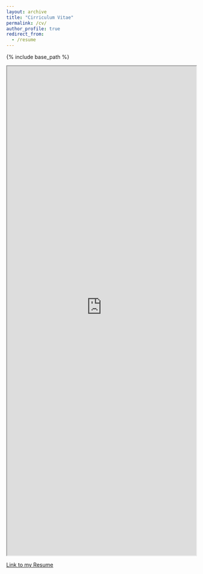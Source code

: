 ```yaml
---
layout: archive
title: "Cirriculum Vitae"
permalink: /cv/
author_profile: true
redirect_from:
  - /resume
---
```


{% include base_path %}
<iframe src="https://render.githubusercontent.com/view/pdf?commit=128420a484fad145cd09948527dcb94a8c0c1786&enc_url=68747470733a2f2f7261772e67697468756275736572636f6e74656e742e636f6d2f567577696a2f41636164656d69632d43562f313238343230613438346661643134356364303939343835323764636239346138633063313738362f63762e706466&nwo=Vuwij%2FAcademic-CV&path=cv.pdf&repository_id=75574250&repository_type=Repository#6db1c2a7-e896-4a58-8fac-05f39f38e367" width="100%" height="1300" https:="" render.githubusercontent.com="" view=""></iframe>

<a href="https://github.com/Vuwij/Academic-CV/blob/master/cv.pdf">Link to my Resume</a>
